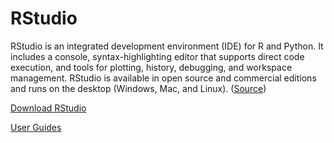 # RStudio

RStudio is an integrated development environment (IDE) for R and Python. It includes a console, syntax-highlighting editor that supports direct code execution, and tools for plotting, history, debugging, and workspace management. RStudio is available in open source and commercial editions and runs on the desktop (Windows, Mac, and Linux). ([Source](https://posit.co/products/open-source/rstudio/))

[Download RStudio](https://posit.co/products/open-source/rstudio/)

[User Guides](https://education.rstudio.com/)